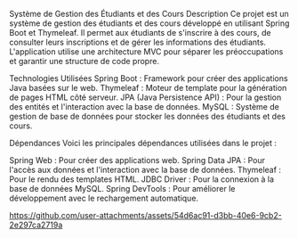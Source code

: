 Système de Gestion des Étudiants et des Cours
Description
Ce projet est un système de gestion des étudiants et des cours développé en utilisant Spring Boot et Thymeleaf. Il permet aux étudiants de s'inscrire à des cours, de consulter leurs inscriptions et de gérer les informations des étudiants. L'application utilise une architecture MVC pour séparer les préoccupations et garantir une structure de code propre.

Technologies Utilisées
Spring Boot : Framework pour créer des applications Java basées sur le web.
Thymeleaf : Moteur de template pour la génération de pages HTML côté serveur.
JPA (Java Persistence API) : Pour la gestion des entités et l'interaction avec la base de données.
MySQL : Système de gestion de base de données pour stocker les données des étudiants et des cours.

Dépendances
Voici les principales dépendances utilisées dans le projet :

Spring Web : Pour créer des applications web.
Spring Data JPA : Pour l'accès aux données et l'interaction avec la base de données.
Thymeleaf : Pour le rendu des templates HTML.
JDBC Driver : Pour la connexion à la base de données MySQL.
Spring DevTools : Pour améliorer le développement avec le rechargement automatique.


https://github.com/user-attachments/assets/54d6ac91-d3bb-40e6-9cb2-2e297ca2719a


